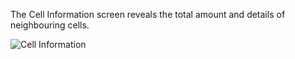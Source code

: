The Cell Information screen reveals the total amount and details of neighbouring cells.

![Cell Information](https://spideroak.com/share/IFEU2U2JINCA/GitHub/home/SecUpwN/SpiderOak/SCREENSHOTS/Cell_Information.png)